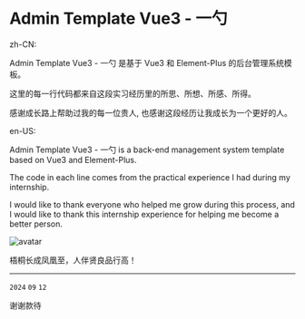 # Admin Template Vue3 - 一勺

zh-CN:

Admin Template Vue3 - 一勺 是基于 Vue3 和 Element-Plus 的后台管理系统模板。

这里的每一行代码都来自这段实习经历里的所思、所想、所感、所得。

感谢成长路上帮助过我的每一位贵人, 也感谢这段经历让我成长为一个更好的人。

en-US:

Admin Template Vue3 - 一勺 is a back-end management system template based on Vue3 and Element-Plus.

The code in each line comes from the practical experience I had during my internship.

I would like to thank everyone who helped me grow during this process, and I would like to thank this internship experience for helping me become a better person.


![avatar](https://pic.imgdb.cn/item/66e26012d9c307b7e94af302.png)

梧桐长成凤凰至，人伴贤良品行高！

---

`2024` `09` `12`

谢谢款待